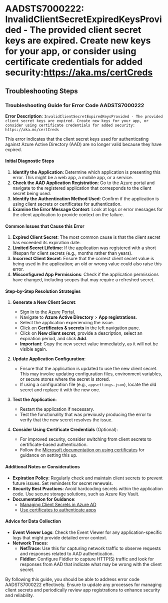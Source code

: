 
# AADSTS7000222: InvalidClientSecretExpiredKeysProvided - The provided client secret keys are expired. Create new keys for your app, or consider using certificate credentials for added security:https://aka.ms/certCreds


## Troubleshooting Steps
### Troubleshooting Guide for Error Code AADSTS7000222

**Error Description**: `InvalidClientSecretExpiredKeysProvided - The provided client secret keys are expired. Create new keys for your app, or consider using certificate credentials for added security: https://aka.ms/certCreds`

This error indicates that the client secret keys used for authenticating against Azure Active Directory (AAD) are no longer valid because they have expired. 

#### Initial Diagnostic Steps
1. **Identify the Application**: Determine which application is presenting this error. This might be a web app, a mobile app, or a service.
2. **Check the AAD Application Registration**: Go to the Azure portal and navigate to the registered application that corresponds to the client secret being used.
3. **Identify the Authentication Method Used**: Confirm if the application is using client secrets or certificates for authentication.
4. **Examine the Error Message Context**: Look at logs or error messages for the client application to provide context on the failure.

#### Common Issues that Cause this Error
1. **Expired Client Secret**: The most common cause is that the client secret has exceeded its expiration date.
2. **Limited Secret Lifetime**: If the application was registered with a short lifespan for client secrets (e.g., months rather than years).
3. **Incorrect Client Secret**: Ensure that the correct client secret value is being used in the application; an old or wrong value could also raise this error.
4. **Misconfigured App Permissions**: Check if the application permissions have changed, including scopes that may require a refreshed secret.

#### Step-by-Step Resolution Strategies
1. **Generate a New Client Secret**:
   - Sign in to the [Azure Portal](https://portal.azure.com/).
   - Navigate to **Azure Active Directory** > **App registrations**.
   - Select the application experiencing the issue.
   - Click on **Certificates & secrets** in the left navigation pane.
   - Click on **New client secret**, provide a description, select an expiration period, and click **Add**.
   - **Important**: Copy the new secret value immediately, as it will not be visible again.

2. **Update Application Configuration**:
   - Ensure that the application is updated to use the new client secret. This may involve updating configuration files, environment variables, or secure stores where the secret is stored.
   - If using a configuration file (e.g., `appsettings.json`), locate the old secret and replace it with the new one.

3. **Test the Application**:
   - Restart the application if necessary.
   - Test the functionality that was previously producing the error to verify that the new secret resolves the issue.

4. **Consider Using Certificate Credentials** (Optional):
   - For improved security, consider switching from client secrets to certificate-based authentication.
   - Follow the [Microsoft documentation on using certificates](https://docs.microsoft.com/en-us/azure/active-directory/develop/howto-authentication-certificates) for guidance on setting this up.

#### Additional Notes or Considerations
- **Expiration Policy**: Regularly check and maintain client secrets to prevent future issues. Set reminders for secret renewals.
- **Security Best Practices**: Avoid hardcoding secrets within the application code. Use secure storage solutions, such as Azure Key Vault.
- **Documentation for Guidance**: 
  - [Managing Client Secrets in Azure AD](https://docs.microsoft.com/en-us/azure/active-directory/develop/quickstart-v2-nodejs-webapp)
  - [Use certificates to authenticate apps](https://docs.microsoft.com/en-us/azure/active-directory/develop/howto-authentication-certificates)

#### Advice for Data Collection
- **Event Viewer Logs**: Check the Event Viewer for any application-specific logs that might provide detailed error context.
- **Network Traces**:
  - **NetTrace**: Use this for capturing network traffic to observe requests and responses related to AAD authentication.
  - **Fiddler**: Configure Fiddler to capture HTTP(S) traffic and look for responses from AAD that indicate what may be wrong with the client secret.

By following this guide, you should be able to address error code AADSTS7000222 effectively. Ensure to update any processes for managing client secrets and periodically review app registrations to enhance security and reliability.